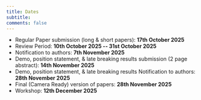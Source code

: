 ```yaml
---
title: Dates 
subtitle: 
comments: false
---
```


<!--* Updated Paper Submission Deadline (long & short papers): **15th July 2024**-->
* Regular Paper submission (long & short papers): **17th October 2025**
* Review Period:  **10th October 2025 -- 31st October 2025**
* Notification to authors: **7th November 2025**
* Demo, position statement, & late breaking results submission (2 page abstract): **14th November 2025**
* Demo, position statement, & late breaking results Notification to authors: **28th November 2025**
* Final (Camera Ready) version of papers: **28th November 2025**
* Workshop: **12th December 2025**

